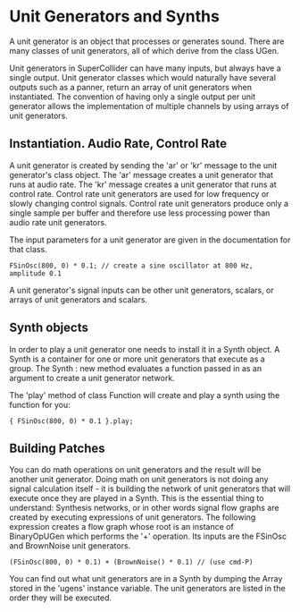 # Unit Generators and Synths

A unit generator is an object that processes or generates sound. There are many classes of unit generators, all of which derive from the class UGen.

Unit generators in SuperCollider can have many inputs, but always have a single output. Unit generator classes which would naturally have several outputs such as a panner, return an array of unit generators when instantiated.  The convention of having only a single output per unit generator allows the implementation of multiple channels by using arrays of unit generators.

## Instantiation. Audio Rate, Control Rate

A unit generator is created by sending the 'ar' or 'kr' message to the unit generator's class object. The 'ar' message creates a unit generator that runs at audio rate. The 'kr' message creates a unit generator that runs at control rate. Control rate unit generators are used for low frequency or slowly changing control signals. Control rate unit generators produce only a single sample per buffer and therefore use less processing power than audio rate unit generators.

The input parameters for a unit generator are given in the documentation for that class.

	FSinOsc(800, 0) * 0.1; // create a sine oscillator at 800 Hz, amplitude 0.1

A unit generator's signal inputs can be other unit generators, scalars, or arrays of unit generators and scalars.

## Synth objects

In order to play a unit generator one needs to install it in a Synth object. A Synth is a container for one or more unit generators that execute as a group. The Synth : new method evaluates a function passed in as an argument to create a unit generator network.

The 'play' method of class Function will create and play a synth using the function for you:

	{ FSinOsc(800, 0) * 0.1 }.play;

## Building Patches

You can do math operations on unit generators and the result will be another unit generator. Doing math on unit generators is not doing any signal calculation itself - it is building the network of unit generators that will execute once they are played in a Synth. This is the essential thing to understand: Synthesis networks, or in other words signal flow graphs are created by executing expressions of unit generators.  The following expression creates a flow graph whose root is an instance of BinaryOpUGen which performs the '+' operation. Its inputs are the FSinOsc and BrownNoise unit generators.

	(FSinOsc(800, 0) * 0.1) + (BrownNoise() * 0.1) // (use cmd-P)

You can find out what unit generators are in a Synth by dumping the Array stored in the 'ugens' instance variable. The unit generators are listed in the order they will be executed.
